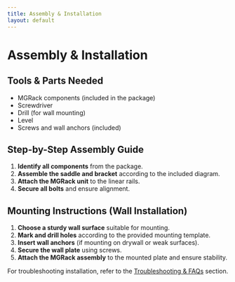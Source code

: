 ```yaml
---
title: Assembly & Installation
layout: default
---
```


# Assembly & Installation

## Tools & Parts Needed
- MGRack components (included in the package)
- Screwdriver
- Drill (for wall mounting)
- Level
- Screws and wall anchors (included)

## Step-by-Step Assembly Guide
1. **Identify all components** from the package.
2. **Assemble the saddle and bracket** according to the included diagram.
3. **Attach the MGRack unit** to the linear rails.
4. **Secure all bolts** and ensure alignment.

## Mounting Instructions (Wall Installation)
1. **Choose a sturdy wall surface** suitable for mounting.
2. **Mark and drill holes** according to the provided mounting template.
3. **Insert wall anchors** (if mounting on drywall or weak surfaces).
4. **Secure the wall plate** using screws.
5. **Attach the MGRack assembly** to the mounted plate and ensure stability.

For troubleshooting installation, refer to the [Troubleshooting & FAQs](troubleshooting.md) section.
